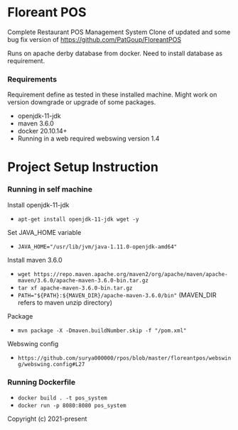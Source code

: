 # Floreant POS

Complete Restaurant POS Management System
Clone of updated and some bug fix version of https://github.com/PatGoup/FloreantPOS

Runs on apache derby database from docker. Need to install database as requirement.


### Requirements
Requirement define as tested in these installed machine. Might work on version downgrade or upgrade of some packages.

- openjdk-11-jdk
- maven 3.6.0
- docker 20.10.14+
- Running in a web required webswing version 1.4

# Project Setup Instruction

### Running in self machine

Install openjdk-11-jdk
- `apt-get install openjdk-11-jdk wget -y`

Set JAVA_HOME variable
- `JAVA_HOME="/usr/lib/jvm/java-1.11.0-openjdk-amd64"`

Install maven 3.6.0
- `wget https://repo.maven.apache.org/maven2/org/apache/maven/apache-maven/3.6.0/apache-maven-3.6.0-bin.tar.gz`
-  `tar xf apache-maven-3.6.0-bin.tar.gz`
- `PATH="${PATH}:${MAVEN_DIR}/apache-maven-3.6.0/bin"` (MAVEN_DIR refers to maven unzip directory)

Package
- `mvn package -X -Dmaven.buildNumber.skip -f "/pom.xml"`

Webswing config
- `https://github.com/surya000000/rpos/blob/master/floreantpos/webswing/webswing.config#L27`


### Running Dockerfile
- `docker build . -t pos_system`
- `docker run -p 8080:8080 pos_system`


Copyright (c) 2021-present
